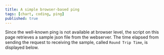 ```yaml
---
title: A simple browser-based ping
tags: [chart, coding, ping]
published: true
---
```

Since the well-known ping is not available at browser level, the script on this page retrieves a sample json file from the webserver. The time elapsed from sending the request to receiving the sample, called `Round Trip Time`, is displayed below.

<div id="ping-chart"></div>

<script type="module" src="/assets/js/ping.mjs"></script>
